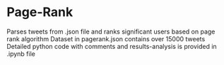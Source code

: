 # Page-Rank

Parses tweets from .json file and ranks significant users based on page rank algorithm 
Dataset in pagerank.json contains over 15000 tweets  
Detailed python code with comments and results-analysis is provided in .ipynb file


